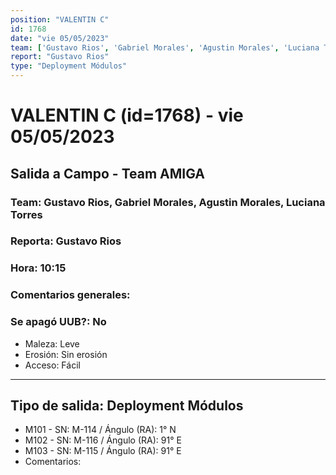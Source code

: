 ```yaml
---
position: "VALENTIN C"
id: 1768
date: "vie 05/05/2023"
team: ['Gustavo Rios', 'Gabriel Morales', 'Agustin Morales', 'Luciana Torres']
report: "Gustavo Rios"
type: "Deployment Módulos"
---
```


# VALENTIN C (id=1768) - vie 05/05/2023
## Salida a Campo - Team AMIGA
### Team: Gustavo Rios, Gabriel Morales, Agustin Morales, Luciana Torres
### Reporta: Gustavo Rios
### Hora: 10:15
### Comentarios generales: 
### Se apagó UUB?: No 
- Maleza: Leve
- Erosión: Sin erosión
- Acceso: Fácil
---------
## Tipo de salida: Deployment Módulos
   - M101 - SN: M-114 / Ángulo (RA): 1° N
   - M102 - SN: M-116 / Ángulo (RA): 91° E
   - M103 - SN: M-115 / Ángulo (RA): 91° E
   - Comentarios: 
